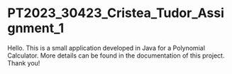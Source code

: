 # PT2023_30423_Cristea_Tudor_Assignment_1

Hello. This is a small application developed in Java for a Polynomial Calculator. More details can be found in the documentation of this project. Thank you!
